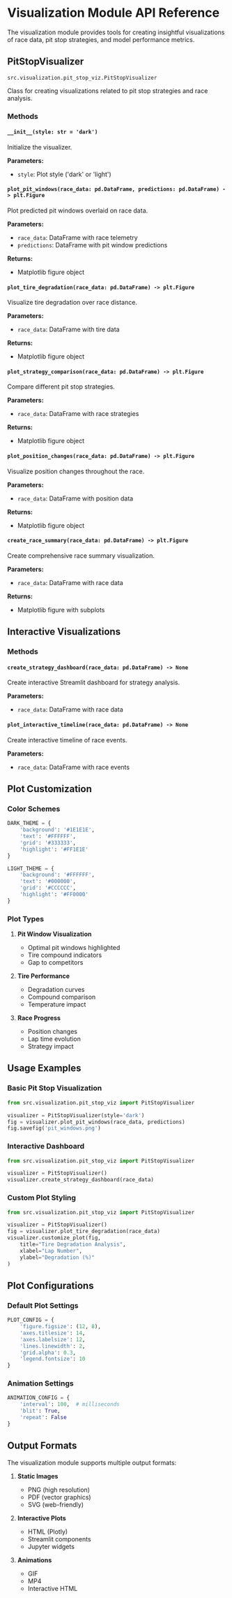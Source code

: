 # Visualization Module API Reference

The visualization module provides tools for creating insightful visualizations of race data, pit stop strategies, and model performance metrics.

## PitStopVisualizer

`src.visualization.pit_stop_viz.PitStopVisualizer`

Class for creating visualizations related to pit stop strategies and race analysis.

### Methods

#### `__init__(style: str = 'dark')`
Initialize the visualizer.

**Parameters:**
- `style`: Plot style ('dark' or 'light')

#### `plot_pit_windows(race_data: pd.DataFrame, predictions: pd.DataFrame) -> plt.Figure`
Plot predicted pit windows overlaid on race data.

**Parameters:**
- `race_data`: DataFrame with race telemetry
- `predictions`: DataFrame with pit window predictions

**Returns:**
- Matplotlib figure object

#### `plot_tire_degradation(race_data: pd.DataFrame) -> plt.Figure`
Visualize tire degradation over race distance.

**Parameters:**
- `race_data`: DataFrame with tire data

**Returns:**
- Matplotlib figure object

#### `plot_strategy_comparison(race_data: pd.DataFrame) -> plt.Figure`
Compare different pit stop strategies.

**Parameters:**
- `race_data`: DataFrame with race strategies

**Returns:**
- Matplotlib figure object

#### `plot_position_changes(race_data: pd.DataFrame) -> plt.Figure`
Visualize position changes throughout the race.

**Parameters:**
- `race_data`: DataFrame with position data

**Returns:**
- Matplotlib figure object

#### `create_race_summary(race_data: pd.DataFrame) -> plt.Figure`
Create comprehensive race summary visualization.

**Parameters:**
- `race_data`: DataFrame with race data

**Returns:**
- Matplotlib figure with subplots

## Interactive Visualizations

### Methods

#### `create_strategy_dashboard(race_data: pd.DataFrame) -> None`
Create interactive Streamlit dashboard for strategy analysis.

**Parameters:**
- `race_data`: DataFrame with race data

#### `plot_interactive_timeline(race_data: pd.DataFrame) -> None`
Create interactive timeline of race events.

**Parameters:**
- `race_data`: DataFrame with race events

## Plot Customization

### Color Schemes

```python
DARK_THEME = {
    'background': '#1E1E1E',
    'text': '#FFFFFF',
    'grid': '#333333',
    'highlight': '#FF1E1E'
}

LIGHT_THEME = {
    'background': '#FFFFFF',
    'text': '#000000',
    'grid': '#CCCCCC',
    'highlight': '#FF0000'
}
```

### Plot Types

1. **Pit Window Visualization**
   - Optimal pit windows highlighted
   - Tire compound indicators
   - Gap to competitors

2. **Tire Performance**
   - Degradation curves
   - Compound comparison
   - Temperature impact

3. **Race Progress**
   - Position changes
   - Lap time evolution
   - Strategy impact

## Usage Examples

### Basic Pit Stop Visualization

```python
from src.visualization.pit_stop_viz import PitStopVisualizer

visualizer = PitStopVisualizer(style='dark')
fig = visualizer.plot_pit_windows(race_data, predictions)
fig.savefig('pit_windows.png')
```

### Interactive Dashboard

```python
from src.visualization.pit_stop_viz import PitStopVisualizer

visualizer = PitStopVisualizer()
visualizer.create_strategy_dashboard(race_data)
```

### Custom Plot Styling

```python
from src.visualization.pit_stop_viz import PitStopVisualizer

visualizer = PitStopVisualizer()
fig = visualizer.plot_tire_degradation(race_data)
visualizer.customize_plot(fig, 
    title="Tire Degradation Analysis",
    xlabel="Lap Number",
    ylabel="Degradation (%)"
)
```

## Plot Configurations

### Default Plot Settings

```python
PLOT_CONFIG = {
    'figure.figsize': (12, 8),
    'axes.titlesize': 14,
    'axes.labelsize': 12,
    'lines.linewidth': 2,
    'grid.alpha': 0.3,
    'legend.fontsize': 10
}
```

### Animation Settings

```python
ANIMATION_CONFIG = {
    'interval': 100,  # milliseconds
    'blit': True,
    'repeat': False
}
```

## Output Formats

The visualization module supports multiple output formats:

1. **Static Images**
   - PNG (high resolution)
   - PDF (vector graphics)
   - SVG (web-friendly)

2. **Interactive Plots**
   - HTML (Plotly)
   - Streamlit components
   - Jupyter widgets

3. **Animations**
   - GIF
   - MP4
   - Interactive HTML 